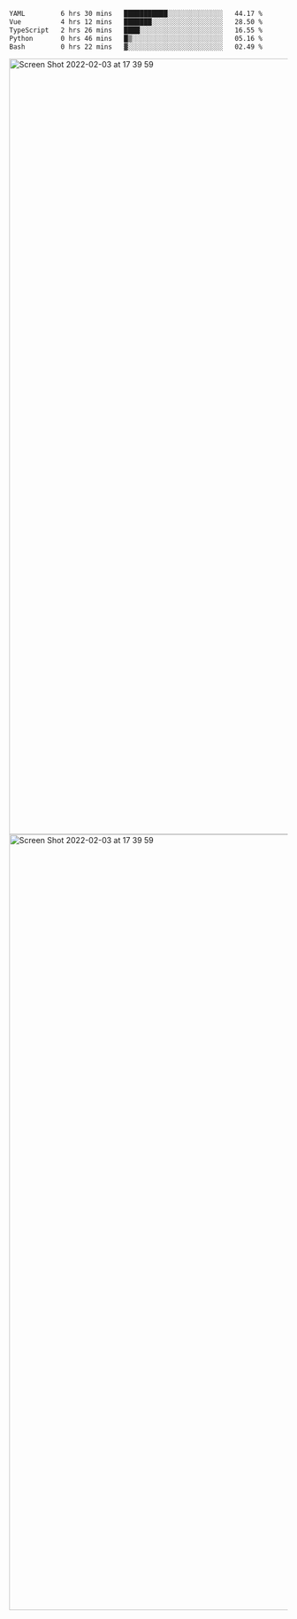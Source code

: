 <!--START_SECTION:waka-->

```txt
YAML         6 hrs 30 mins   ███████████░░░░░░░░░░░░░░   44.17 %
Vue          4 hrs 12 mins   ███████░░░░░░░░░░░░░░░░░░   28.50 %
TypeScript   2 hrs 26 mins   ████░░░░░░░░░░░░░░░░░░░░░   16.55 %
Python       0 hrs 46 mins   █▒░░░░░░░░░░░░░░░░░░░░░░░   05.16 %
Bash         0 hrs 22 mins   ▓░░░░░░░░░░░░░░░░░░░░░░░░   02.49 %
```

<!--END_SECTION:waka-->

<img width="1400" alt="Screen Shot 2022-02-03 at 17 39 59" src="https://user-images.githubusercontent.com/45716542/152387304-f2b60485-53a6-4f4b-a818-5cefb1b0c0ae.png">
<img width="1400" alt="Screen Shot 2022-02-03 at 17 39 59" src="https://user-images.githubusercontent.com/45716542/152387273-ea5cdf21-2a45-44da-8bef-00c1763b1d42.png">
